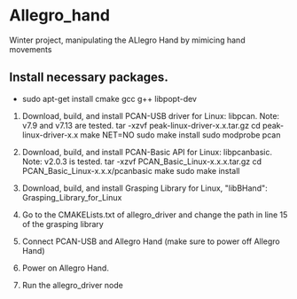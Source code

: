 # Allegro_hand
Winter project, manipulating the ALlegro Hand by mimicing hand movements

## Install necessary packages.

- sudo apt-get install cmake gcc g++ libpopt-dev

1. Download, build, and install PCAN-USB driver for Linux: libpcan. Note: v7.9 and v7.13 are tested.
tar -xzvf peak-linux-driver-x.x.tar.gz
cd peak-linux-driver-x.x
make NET=NO
sudo make install
sudo modprobe pcan

2. Download, build, and install PCAN-Basic API for Linux: libpcanbasic. Note: v2.0.3 is tested.
tar -xzvf PCAN_Basic_Linux-x.x.x.tar.gz
cd PCAN_Basic_Linux-x.x.x/pcanbasic
make
sudo make install

3. Download, build, and install Grasping Library for Linux, "libBHand": Grasping_Library_for_Linux

4. Go to the CMAKELists.txt of allegro_driver and change the path in line 15 of the grasping library

5. Connect PCAN-USB and Allegro Hand (make sure to power off Allegro Hand)

6. Power on Allegro Hand.

7.  Run the allegro_driver node

